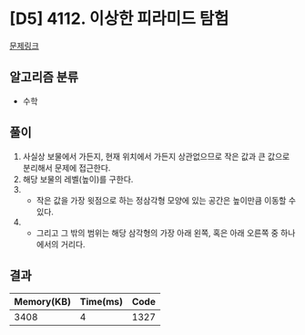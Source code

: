 # [D5] 4112. 이상한 피라미드 탐험

[문제링크](https://swexpertacademy.com/main/code/problem/problemDetail.do?contestProbId=AWJHmLraeEwDFAUH&categoryId=AWJHmLraeEwDFAUH&categoryType=CODE)

## 알고리즘 분류
- 수학

## 풀이
1. 사실상 보물에서 가든지, 현재 위치에서 가든지 상관없으므로 작은 값과 큰 값으로 분리해서 문제에 접근한다.
2. 해당 보물의 레벨(높이)를 구한다.
3. - 작은 값을 가장 윗점으로 하는 정삼각형 모양에 있는 공간은 높이만큼 이동할 수 있다.
4. - 그리고 그 밖의 범위는 해당 삼각형의 가장 아래 왼쪽, 혹은 아래 오른쪽 중 하나에서의 거리다.

## 결과
|Memory(KB)|Time(ms)|Code|
|-------|----|----|
|3408|4|1327|
